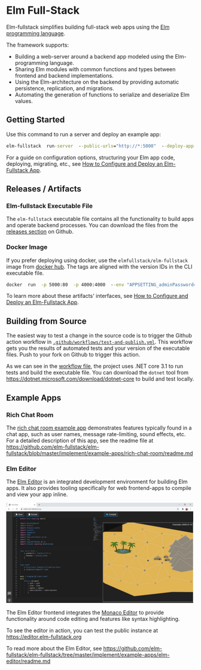 # Elm Full-Stack

Elm-fullstack simplifies building full-stack web apps using the [Elm programming language](https://elm-lang.org).

The framework supports:

+ Building a web-server around a backend app modeled using the Elm-programming language.
+ Sharing Elm modules with common functions and types between frontend and backend implementations.
+ Using the Elm-architecture on the backend by providing automatic persistence, replication, and migrations.
+ Automating the generation of functions to serialize and deserialize Elm values.

## Getting Started

Use this command to run a server and deploy an example app:

```cmd
elm-fullstack  run-server  --public-urls="http://*:5000"  --deploy-app-from=https://github.com/elm-fullstack/elm-fullstack/tree/557b615e028682f1b45121fe73bf7b4455a6f13b/implement/example-apps/docker-image-default-app
```

For a guide on configuration options, structuring your Elm app code, deploying, migrating, etc., see [How to Configure and Deploy an Elm-Fullstack App](guide/how-to-configure-and-deploy-an-elm-fullstack-app.md).

## Releases / Artifacts

### Elm-fullstack Executable File

The `elm-fullstack` executable file contains all the functionality to build apps and operate backend processes. You can download the files from the [releases section](https://github.com/elm-fullstack/elm-fullstack/releases) on Github.

### Docker Image

If you prefer deploying using docker, use the `elmfullstack/elm-fullstack` image from [docker hub](https://hub.docker.com/r/elmfullstack/elm-fullstack/tags). The tags are aligned with the version IDs in the CLI executable file.

```cmd
docker  run  -p 5000:80  -p 4000:4000  --env "APPSETTING_adminPassword=secret" elmfullstack/elm-fullstack
```

To learn more about these artifacts' interfaces, see [How to Configure and Deploy an Elm-Fullstack App](guide/how-to-configure-and-deploy-an-elm-fullstack-app.md).

## Building from Source

The easiest way to test a change in the source code is to trigger the Github action workflow in [`.github/workflows/test-and-publish.yml`](./.github/workflows/test-and-publish.yml). This workflow gets you the results of automated tests and your version of the executable files. Push to your fork on Github to trigger this action.

As we can see in the [workflow file](./.github/workflows/test-and-publish.yml), the project uses .NET core 3.1 to run tests and build the executable file. You can download the `dotnet` tool from https://dotnet.microsoft.com/download/dotnet-core to build and test locally.

## Example Apps

### Rich Chat Room

The [rich chat room example app](https://github.com/elm-fullstack/elm-fullstack/tree/master/implement/example-apps/rich-chat-room) demonstrates features typically found in a chat app, such as user names, message rate-limiting, sound effects, etc.
For a detailed description of this app, see the readme file at https://github.com/elm-fullstack/elm-fullstack/blob/master/implement/example-apps/rich-chat-room/readme.md

### Elm Editor

The [Elm Editor](https://github.com/elm-fullstack/elm-fullstack/tree/master/implement/example-apps/elm-editor) is an integrated development environment for building Elm apps. It also provides tooling specifically for web frontend-apps to compile and view your app inline.

<a href="https://github.com/elm-fullstack/elm-fullstack/tree/master/implement/example-apps/elm-editor/readme.md">
<img src="./guide/image/2020-12-31-elm-editor-with-project-freemake.png" width="500" />
</a>

The Elm Editor frontend integrates the [Monaco Editor](https://microsoft.github.io/monaco-editor/) to provide functionality around code editing and features like syntax highlighting.

To see the editor in action, you can test the public instance at https://editor.elm-fullstack.org

To read more about the Elm Editor, see https://github.com/elm-fullstack/elm-fullstack/tree/master/implement/example-apps/elm-editor/readme.md
